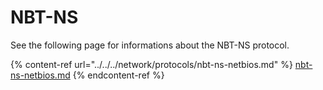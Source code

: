 # NBT-NS

See the following page for informations about the NBT-NS protocol.&#x20;

{% content-ref url="../../../network/protocols/nbt-ns-netbios.md" %}
[nbt-ns-netbios.md](../../../network/protocols/nbt-ns-netbios.md)
{% endcontent-ref %}

